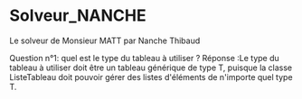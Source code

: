 # Solveur_NANCHE
Le solveur de Monsieur MATT par Nanche Thibaud 

Question  n°1: quel est le type du tableau à utiliser ?
Réponse :Le type du tableau à utiliser doit être un tableau générique de type T, puisque la classe ListeTableau doit pouvoir gérer des listes d'éléments de n'importe quel type T.

